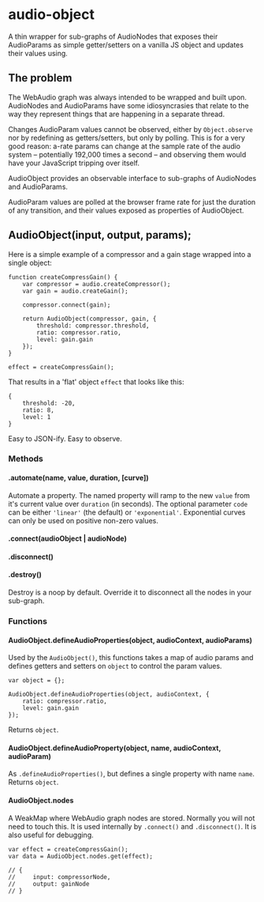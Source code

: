 # audio-object
A thin wrapper for sub-graphs of AudioNodes that exposes their AudioParams as
simple getter/setters on a vanilla JS object and updates their values using.

## The problem

The WebAudio graph was always intended to be wrapped and built upon. AudioNodes
and AudioParams have some idiosyncrasies that relate to the way they represent
things that are happening in a separate thread.

Changes AudioParam values cannot be observed, either by
<code>Object.observe</code> nor by redefining as getters/setters, but only by
polling. This is for a very good reason: a-rate params can change at the sample
rate of the audio system – potentially 192,000 times a second – and observing
them would have your JavaScript tripping over itself.

AudioObject provides an observable interface to sub-graphs of AudioNodes and
AudioParams.

AudioParam values are polled at the browser frame rate for just the duration of
any transition, and their values exposed as properties of AudioObject.

## AudioObject(input, output, params);

Here is a simple example of a compressor and a gain stage wrapped into a single
object:

    function createCompressGain() {
        var compressor = audio.createCompressor();
        var gain = audio.createGain();

        compressor.connect(gain);

        return AudioObject(compressor, gain, {
            threshold: compressor.threshold,
            ratio: compressor.ratio,
            level: gain.gain
        });
    }

    effect = createCompressGain();


That results in a 'flat' object <code>effect</code> that looks like this:

    {
        threshold: -20,
        ratio: 8,
        level: 1
    }

Easy to JSON-ify. Easy to observe.

### Methods

#### .automate(name, value, duration, [curve])

Automate a property. The named property will ramp to the new <code>value</code>
from it's current value over <code>duration</code> (in seconds). The optional
parameter <code>code</code> can be either <code>'linear'</code> (the default) or
<code>'exponential'</code>. Exponential curves can only be used on positive
non-zero values.

#### .connect(audioObject | audioNode)


#### .disconnect()



#### .destroy()

Destroy is a noop by default. Override it to disconnect all the nodes in your
sub-graph.

### Functions

#### AudioObject.defineAudioProperties(object, audioContext, audioParams)

Used by the <code>AudioObject()</code>, this functions takes a map of audio
params and defines getters and setters on <code>object</code> to control the
param values.

    var object = {};

    AudioObject.defineAudioProperties(object, audioContext, {
        ratio: compressor.ratio,
        level: gain.gain
    });

Returns <code>object</code>.

#### AudioObject.defineAudioProperty(object, name, audioContext, audioParam)

As <code>.defineAudioProperties()</code>, but defines a single property with
name <code>name</code>. Returns <code>object</code>.

#### AudioObject.nodes

A WeakMap where WebAudio graph nodes are stored. Normally you will not need to
touch this. It is used internally by <code>.connect()</code> and
<code>.disconnect()</code>. It is also useful for debugging.

	var effect = createCompressGain();
    var data = AudioObject.nodes.get(effect);

    // {
    //     input: compressorNode,
    //     output: gainNode
    // }
